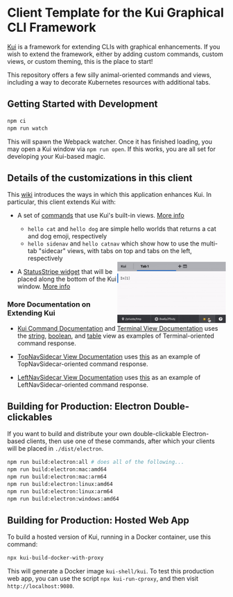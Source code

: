 # Client Template for the Kui Graphical CLI Framework

[Kui](https://github.com/kubernetes-sigs/kui) is a framework for
extending CLIs with graphical enhancements.  If you wish to extend the
framework, either by adding custom commands, custom views, or custom
theming, this is the place to start!

This repository offers a few silly animal-oriented commands and views,
including a way to decorate Kubernetes resources with additional tabs.

## Getting Started with Development

```sh
npm ci
npm run watch
```

This will spawn the Webpack watcher. Once it has finished loading, you
may open a Kui window via `npm run open`. If this works, you are all
set for developing your Kui-based magic.

## Details of the customizations in this client

This [wiki](https://github.com/kubernetes-sigs/kui/wiki) introduces
the ways in which this application enhances Kui. In particular, this
client extends Kui with:

- A set of
  [commands](plugins/plugin-example/src/commands)
  that use Kui's built-in views. [More info](https://github.com/kubernetes-sigs/kui/wiki#approaches-for-enhancing-kui)
  - `hello cat` and `hello dog` are simple hello worlds that returns a cat and dog emoji, respectively
  - `hello sidenav` and `hello catnav` which show how to use the multi-tab "sidecar" views, with tabs on top
     and tabs on the left, respectively

  <img src="docs/images/catdogwidget.gif" align="right" width="250" title="Showing the CatDogWidget StatusStripe widget">
- A [StatusStripe
  widget](plugins/plugin-example/src/view/CatDogWidget.tsx) that will be placed along the bottom of the Kui window. [More info](https://github.com/kubernetes-sigs/kui/wiki#approaches-for-enhancing-kui)

### More Documentation on Extending Kui

- [Kui Command Documentation](https://github.com/kubernetes-sigs/kui/wiki/1.-Commands) and [Terminal View Documentation](https://github.com/kubernetes-sigs/kui/wiki/2a.-Terminal-View) uses the [string](plugins/plugin-example/src/view/string), [boolean](plugins/plugin-example/src/view/boolean), and [table](plugins/plugin-example/src/view/table) view as examples of Terminal-oriented command response.

- [TopNavSidecar View Documentation](https://github.com/kubernetes-sigs/kui/wiki/2b.-TopNavSidecar-View) uses [this](plugins/plugin-example/src/view/mmr-example.ts) as an example of TopNavSidecar-oriented command response.

- [LeftNavSidecar View Documentation](https://github.com/kubernetes-sigs/kui/wiki/2c.-LeftNavSidecar-View) uses [this](plugins/plugin-example/src/view/nav-example.ts) as an example of LeftNavSidecar-oriented command response.

## Building for Production: Electron Double-clickables

If you want to build and distribute your own double-clickable
Electron-based clients, then use one of these commands, after which
your clients will be placed in `./dist/electron`.

```sh
npm run build:electron:all # does all of the following...
npm run build:electron:mac:amd64
npm run build:electron:mac:arm64
npm run build:electron:linux:amd64
npm run build:electron:linux:arm64
npm run build:electron:windows:amd64
```

## Building for Production: Hosted Web App

To build a hosted version of Kui, running in a Docker container, use
this command:

```sh
npx kui-build-docker-with-proxy
```

This will generate a Docker image `kui-shell/kui`. To test this
production web app, you can use the script `npx kui-run-cproxy`, and
then visit `http://localhost:9080`.
